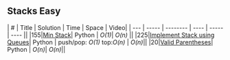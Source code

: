 
## Stacks Easy
|  #  | Title | Solution | Time | Space | Video|
| --- | ----- | -------- | ---- | ----- | ---- ||
|155|[Min Stack](https://leetcode.com/problems/min-stack/#/description)| Python | _O(1)_| _O(n)_  ||
|225|[Implement Stack using Queues](https://leetcode.com/problems/implement-stack-using-queues/#/description)| Python | push/pop: _O(1)_ top:_O(n)_ | _O(n)_||
|20|[Valid Parentheses](https://leetcode.com/problems/valid-parentheses/#/description)| Python | _O(n)_| _O(n)_||

